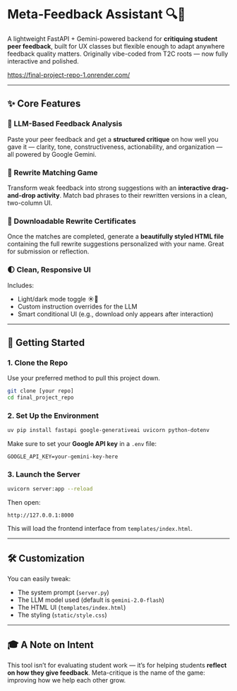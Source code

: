# Meta-Feedback Assistant 🔍💬

A lightweight FastAPI + Gemini-powered backend for **critiquing student peer feedback**, built for UX classes but flexible enough to adapt anywhere feedback quality matters.
Originally vibe-coded from T2C roots — now fully interactive and polished.

https://final-project-repo-1.onrender.com/

---

## ✨ Core Features

### 🧠 LLM-Based Feedback Analysis

Paste your peer feedback and get a **structured critique** on how well you gave it — clarity, tone, constructiveness, actionability, and organization — all powered by Google Gemini.

### 🧩 Rewrite Matching Game

Transform weak feedback into strong suggestions with an **interactive drag-and-drop activity**. Match bad phrases to their rewritten versions in a clean, two-column UI.

### 💾 Downloadable Rewrite Certificates

Once the matches are completed, generate a **beautifully styled HTML file** containing the full rewrite suggestions personalized with your name. Great for submission or reflection.

### 🌓 Clean, Responsive UI

Includes:

* Light/dark mode toggle ☀️🌙
* Custom instruction overrides for the LLM
* Smart conditional UI (e.g., download only appears after interaction)

---

## 🚀 Getting Started

### 1. Clone the Repo

Use your preferred method to pull this project down.

```bash
git clone [your repo]
cd final_project_repo
```

### 2. Set Up the Environment

```bash
uv pip install fastapi google-generativeai uvicorn python-dotenv
```

Make sure to set your **Google API key** in a `.env` file:

```env
GOOGLE_API_KEY=your-gemini-key-here
```

### 3. Launch the Server

```bash
uvicorn server:app --reload
```

Then open:

```
http://127.0.0.1:8000
```

This will load the frontend interface from `templates/index.html`.

---

## 🛠 Customization

You can easily tweak:

* The system prompt (`server.py`)
* The LLM model used (default is `gemini-2.0-flash`)
* The HTML UI (`templates/index.html`)
* The styling (`static/style.css`)

---

## 🎓 A Note on Intent

This tool isn’t for evaluating student work — it’s for helping students **reflect on how they give feedback**. Meta-critique is the name of the game: improving how we help each other grow.
